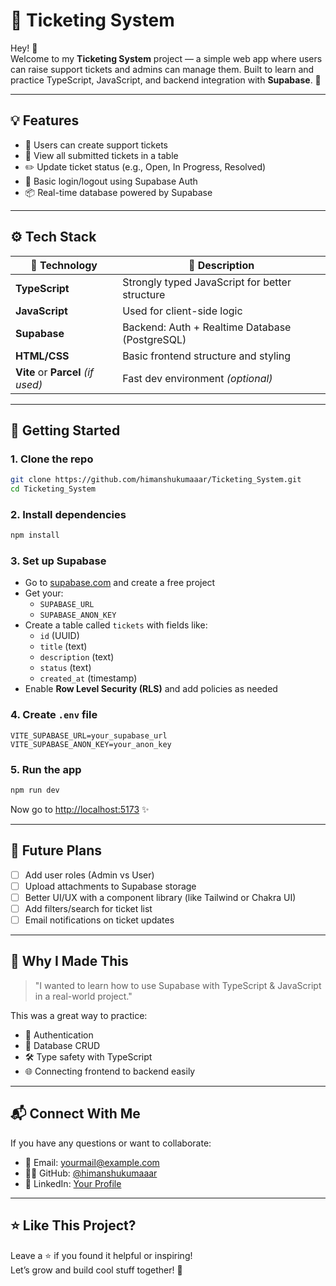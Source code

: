 # 🎫 Ticketing System

Hey! 👋  
Welcome to my **Ticketing System** project — a simple web app where users can raise support tickets and admins can manage them. Built to learn and practice TypeScript, JavaScript, and backend integration with **Supabase**. 🚀

---

## 💡 Features

- 📝 Users can create support tickets  
- 📄 View all submitted tickets in a table  
- ✏️ Update ticket status (e.g., Open, In Progress, Resolved)  
- 🔐 Basic login/logout using Supabase Auth  
- 📦 Real-time database powered by Supabase  

---

## ⚙️ Tech Stack

| 🔧 Technology | 💬 Description |
|---------------|----------------|
| **TypeScript** | Strongly typed JavaScript for better structure |
| **JavaScript** | Used for client-side logic |
| **Supabase** | Backend: Auth + Realtime Database (PostgreSQL) |
| **HTML/CSS** | Basic frontend structure and styling |
| **Vite** or **Parcel** *(if used)* | Fast dev environment *(optional)* |

---

## 🚀 Getting Started

### 1. **Clone the repo**
```bash
git clone https://github.com/himanshukumaaar/Ticketing_System.git
cd Ticketing_System
```

### 2. **Install dependencies**
```bash
npm install
```

### 3. **Set up Supabase**
- Go to [supabase.com](https://supabase.com) and create a free project
- Get your:
  - `SUPABASE_URL`
  - `SUPABASE_ANON_KEY`
- Create a table called `tickets` with fields like:
  - `id` (UUID)
  - `title` (text)
  - `description` (text)
  - `status` (text)
  - `created_at` (timestamp)
- Enable **Row Level Security (RLS)** and add policies as needed

### 4. **Create `.env` file**
```env
VITE_SUPABASE_URL=your_supabase_url
VITE_SUPABASE_ANON_KEY=your_anon_key
```

### 5. **Run the app**
```bash
npm run dev
```

Now go to [http://localhost:5173](http://localhost:5173) ✨

---

## 🔮 Future Plans

- [ ] Add user roles (Admin vs User)
- [ ] Upload attachments to Supabase storage
- [ ] Better UI/UX with a component library (like Tailwind or Chakra UI)
- [ ] Add filters/search for ticket list
- [ ] Email notifications on ticket updates

---

## 🙋 Why I Made This

> "I wanted to learn how to use Supabase with TypeScript & JavaScript in a real-world project."

This was a great way to practice:
- 🧠 Authentication
- 🧱 Database CRUD
- 🛠️ Type safety with TypeScript
- 🌐 Connecting frontend to backend easily

---

## 📬 Connect With Me

If you have any questions or want to collaborate:
- 💌 Email: yourmail@example.com
- 🧑‍💻 GitHub: [@himanshukumaaar](https://github.com/himanshukumaaar)
- 💼 LinkedIn: [Your Profile](https://linkedin.com/in/yourname)

---

## ⭐ Like This Project?

Leave a ⭐ if you found it helpful or inspiring!  
Let’s grow and build cool stuff together! 🙌